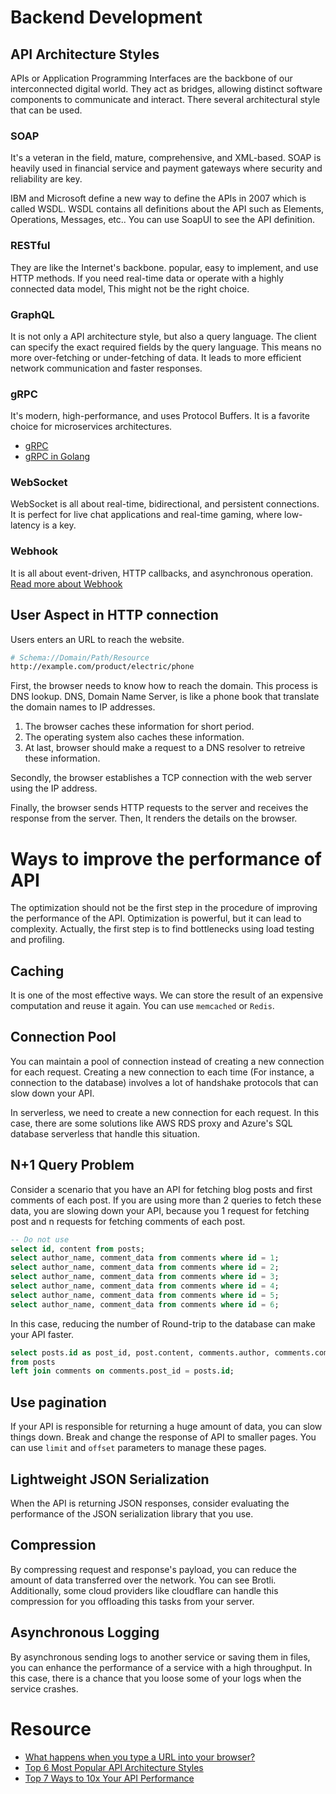 # Backend Development

## API Architecture Styles

APIs or Application Programming Interfaces are the backbone of our interconnected digital world. They act as bridges, allowing distinct software components to communicate and interact. There several architectural style that can be used.

### SOAP

It's a veteran in the field, mature, comprehensive, and XML-based. SOAP is heavily used in financial service and payment gateways where security and reliability are key. 

IBM and Microsoft define a new way to define the APIs in 2007 which is called WSDL. WSDL contains all definitions about the API such as Elements, Operations, Messages, etc.. You can use SoapUI to see the API definition.

### RESTful 

They are like the Internet's backbone. popular, easy to implement, and use HTTP methods. If you need real-time data or operate with a highly connected data model, This might not be the right choice.

### GraphQL

It is not only a API architecture style, but also a query language. The client can specify the exact required fields by the query language.  This means no more over-fetching or under-fetching of data. It leads to more efficient network communication and faster responses.

### gRPC

It's modern, high-performance, and uses Protocol Buffers. It is a favorite choice for microservices architectures.

- [gRPC](gRPC.md)
- [gRPC in Golang](Golang/gRPC.md)

### WebSocket

WebSocket is all about real-time, bidirectional, and persistent connections. It is perfect for live chat applications and real-time gaming, where low-latency is a key.

### Webhook

It is all about event-driven, HTTP callbacks, and asynchronous operation. [Read more about Webhook](Webhook.md)

## User Aspect in HTTP connection

Users enters an URL to reach the website.

```bash
# Schema://Domain/Path/Resource
http://example.com/product/electric/phone
```

First, the browser needs to know how to reach the domain. This process is DNS lookup. DNS, Domain Name Server, is like a phone book that translate the domain names to IP addresses.

1. The browser caches these information for short period.
2. The operating system also caches these information.
3. At last, browser should make a request to a DNS resolver to retreive these information.

Secondly, the browser establishes a TCP connection with the web server using the IP address.

Finally, the browser sends HTTP requests to the server and receives the response from the server. Then, It renders the details on the browser. 

# Ways to improve the performance of API

The optimization should not be the first step in the procedure of improving the performance of the API. Optimization is powerful, but it can lead to complexity. Actually, the first step is to find bottlenecks using load testing and profiling.

## Caching

It is one of the most effective ways. We can store the result of an expensive computation and reuse it again. You can use `memcached` or `Redis`.

## Connection Pool

You can maintain a pool of connection instead of creating a new connection for each request. Creating a new connection to each time (For instance, a connection to the database) involves a lot of handshake protocols that can slow down your API.

In serverless, we need to create a new connection for each request. In this case, there are some solutions like AWS RDS proxy and Azure's SQL database serverless that handle this situation.

## N+1 Query Problem

Consider a scenario that you have an API for fetching blog posts and first comments of each post. If you are using more than 2 queries to fetch these data, you are slowing down your API, because you 1 request for fetching post and n requests for fetching comments of each post. 

```sql
-- Do not use 
select id, content from posts;
select author_name, comment_data from comments where id = 1;
select author_name, comment_data from comments where id = 2;
select author_name, comment_data from comments where id = 3;
select author_name, comment_data from comments where id = 4;
select author_name, comment_data from comments where id = 5;
select author_name, comment_data from comments where id = 6;
```

In this case, reducing the number of Round-trip to the database can make your API faster.

```sql
select posts.id as post_id, post.content, comments.author, comments.comment_data
from posts
left join comments on comments.post_id = posts.id;
```

## Use pagination

If your API is responsible for returning a huge amount of data, you can slow things down. Break and change the response of API to smaller pages. You can use `limit` and `offset` parameters to manage these pages.

## Lightweight JSON Serialization

When the API is returning JSON responses, consider evaluating the performance of the JSON serialization library that you use.

## Compression

By compressing request and response's payload, you can reduce the amount of data transferred over the network. You can see Brotli. Additionally, some cloud providers like cloudflare can handle this compression for you offloading this tasks from your server.

## Asynchronous Logging

By asynchronous sending logs to another service or saving them in files, you can enhance the performance of a service with a high throughput. In this case, there is a chance that you loose some of your logs when the service crashes. 

# Resource

- [What happens when you type a URL into your browser?](https://www.youtube.com/watch?v=AlkDbnbv7dk)
- [Top 6 Most Popular API Architecture Styles](https://www.youtube.com/watch?v=4vLxWqE94l4)
- [Top 7 Ways to 10x Your API Performance](https://www.youtube.com/watch?v=zvWKqUiovAM)